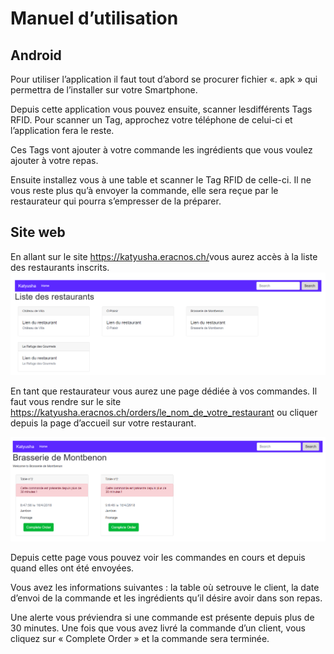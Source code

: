# Manuel d’utilisation

## Android

Pour utiliser l’application il faut tout d’abord se procurer fichier «. apk » qui permettra de l’installer sur votre Smartphone.

Depuis cette application vous pouvez ensuite, scanner lesdifférents Tags RFID. Pour scanner un Tag, approchez votre téléphone de celui-ci et l’application fera le reste.

Ces Tags vont ajouter à votre commande les ingrédients que vous voulez ajouter à votre repas.

Ensuite installez vous à une table et scanner le Tag RFID de celle-ci. Il ne vous reste plus qu’à envoyer la commande, elle sera reçue par le restaurateur qui pourra s’empresser de la préparer.

## Site web

En allant sur le site <https://katyusha.eracnos.ch/>vous aurez accès à la liste des restaurants inscrits. ![img](https://github.com/NNathanael/SYN/blob/master/doc/listRest.PNG)

En tant que restaurateur vous aurez une page dédiée à vos commandes. Il faut vous rendre sur le site <https://katyusha.eracnos.ch/orders/le_nom_de_votre_restaurant> ou cliquer depuis la page d’accueil sur votre restaurant.

![img](https://github.com/NNathanael/SYN/blob/master/doc/listOrder.PNG)

Depuis cette page vous pouvez voir les commandes en cours et depuis quand elles ont été envoyées. 

Vous avez les informations suivantes : la table où setrouve le client, la date d’envoi de la commande et les ingrédients qu’il désire avoir dans son repas.

Une alerte vous préviendra si une commande est présente depuis plus de 30 minutes. Une fois que vous avez livré la commande d’un client, vous cliquez sur « Complete Order » et la commande sera terminée.
